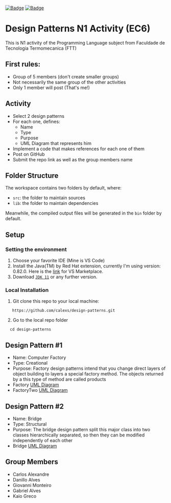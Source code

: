 [![Badge](https://img.shields.io/badge/jdk-v11.0.11-yellowgreen)](https://www.oracle.com/java/technologies/javase/jdk11-archive-downloads.html) [![Badge](https://img.shields.io/badge/java-v1.8.0__301-red)](https://blogs.oracle.com/ebstech/post/jre-180-301-certified-with-ebs-releases-122-and-121)

# Design Patterns N1 Activity (EC6)

This is N1 activity of the Programming Language subject from Faculdade de Tecnologia Termomecanica (FTT)

## First rules:

- Group of 5 members (don't create smaller groups)
- Not necessarily the same group of the other activities
- Only 1 member will post (That's me!)

## Activity

- Select 2 design patterns
- For each one, defines:
  - Name
  - Type
  - Purpose
  - UML Diagram that represents him
- Implement a code that makes references for each one of them
- Post on GitHub
- Submit the repo link as well as the group members name

## Folder Structure

The workspace contains two folders by default, where:

- `src`: the folder to maintain sources
- `lib`: the folder to maintain dependencies

Meanwhile, the compiled output files will be generated in the `bin` folder by default.

## Setup

### Setting the environment

1. Choose your favorite IDE (Mine is VS Code)
2. Install the Java(TM) by Red Hat extension, currently I'm using version: 0.82.0. Here is the <a href="https://marketplace.visualstudio.com/items?itemName=redhat.java">link</a> for VS Marketplace.
3. Download <a href="https://www.oracle.com/java/technologies/javase/jdk11-archive-downloads.html">`JDK 11`</a> or any further version.

### Local Installation

1. Git clone this repo to your local machine:

```console
   https://github.com/calexs/design-patterns.git
```

2. Go to the local repo folder

```console
  cd design-patterns
```

## Design Pattern #1

- Name: Computer Factory
- Type: Creational
- Purpose: Factory design patterns intend that you change direct layers of object building to layers a special factory method. The objects returned by a this type of method are called products
- Factory <a href="https://drive.google.com/file/d/1aDhjW4CU6b9Qha2oy0x1JOKf0YSV_17S/view?usp=sharing">UML Diagram</a>
- FactoryTwo <a href="https://drive.google.com/file/d/1PtQxouXs8BPet8z6f9g7UEQjbK00YRLa/view?usp=sharing">UML Diagram</a>

## Design Pattern #2

- Name: Bridge
- Type: Structural
- Purpose: The bridge design pattern split this major class into two classes hierarchically separated, so then they can be modified independently of each other
- Bridge <a href="https://drive.google.com/file/d/1neV64TCFNbGrEfKiXFhVe8UDz9kqrApS/view?usp=sharing">UML Diagram</a>

## Group Members

- Carlos Alexandre
- Danillo Alves
- Giovanni Monteiro
- Gabriel Alves
- Kaio Greco
